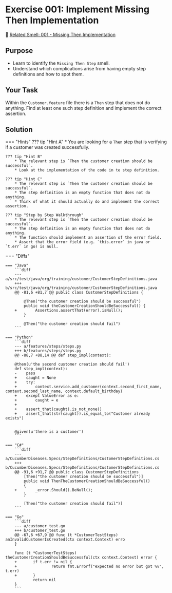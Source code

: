 # Exercise 001: Implement Missing Then Implementation
:link: [Related Smell: 001 - Missing Then Implementation](/smells/001-missing-then)

## Purpose
* Learn to identify the `Missing Then Step` smell.
* Understand which complications arise from having empty step definitions and how to spot them.

## Your Task
Within the `Customer.feature` file there is a `Then` step that does not do anything. Find at least
one such step definition and implement the correct assertion.

## Solution

=== "Hints"
    ??? tip "Hint A"
        * You are looking for a `Then` step that is verifying if a customer was created successfully.

    ??? tip "Hint B"
        * The relevant step is `Then the customer creation should be successful`.
        * Look at the implementation of the code in te step definition.

    ??? tip "Hint C"
        * The relevant step is `Then the customer creation should be successful`.
        * The step definition is an empty function that does not do anything.
        * Think of what it should actually do and implement the correct assertion.

    ??? tip "Step by Step Walkthrough"
        * The relevant step is `Then the customer creation should be successful`.
        * The step definition is an empty function that does not do anything.
        * The function should implement an assertion of the error field.
        * Assert that the error field (e.g. `this.error` in java or `t.err` in go) is null.
    

=== "Diffs"

    === "Java"
        ```diff
        --- a/src/test/java/org/training/customer/CustomerStepDefinitions.java
        +++ b/src/test/java/org/training/customer/CustomerStepDefinitions.java
        @@ -81,6 +81,7 @@ public class CustomerStepDefinitions {

            @Then("the customer creation should be successful")
            public void theCustomerCreationShouldBeSuccessful() {
        +        Assertions.assertThat(error).isNull();
            }

            @Then("the customer creation should fail")
        ```
    
    === "Python"
        ```diff
        --- a/features/steps/steps.py
        +++ b/features/steps/steps.py
        @@ -88,7 +88,14 @@ def step_impl(context):

        @then(u'the second customer creation should fail')
        def step_impl(context):
        -    pass
        +    caught = None
        +    try:
        +        context.service.add_customer(context.second_first_name, context.second_last_name, context.default_birthday)
        +    except ValueError as e:
        +        caught = e
        +
        +    assert_that(caught).is_not_none()
        +    assert_that(str(caught)).is_equal_to("Customer already exists")


        @given(u'there is a customer')
        ```

    === "C#"
        ```diff
        --- a/CucumberDiseases.Specs/StepDefinitions/CustomerStepDefinitions.cs
        +++ b/CucumberDiseases.Specs/StepDefinitions/CustomerStepDefinitions.cs
        @@ -91,6 +91,7 @@ public class CustomerStepDefinitions
            [Then("the customer creation should be successful")]
            public void ThenTheCustomerCreationShouldBeSuccessful()
            {
        +        _error.Should().BeNull();
            }

            [Then("the customer creation should fail")]
        ```

    === "Go"
        ```diff
        --- a/customer_test.go
        +++ b/customer_test.go
        @@ -67,6 +67,9 @@ func (t *CustomerTestSteps) anInvalidCustomerIsCreated(ctx context.Context) erro
        }

        func (t *CustomerTestSteps) theCustomerCreationShouldBeSuccessful(ctx context.Context) error {
        +       if t.err != nil {
        +               return fmt.Errorf("expected no error but got %v", t.err)
        +       }
                return nil
        }
        ```